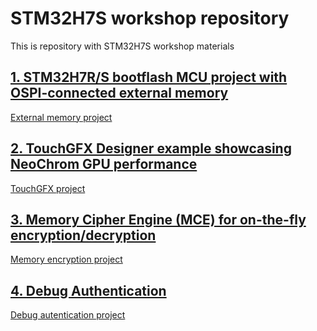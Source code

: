 # STM32H7S workshop repository

This is repository with STM32H7S workshop materials

## [1. STM32H7R/S bootflash MCU project with OSPI-connected external memory](./1_external_memory/external_memory.md)

[External memory project](https://github.com/ST-TOMAS-Examples-ExtMem/stm32h7rs_ospi)

## [2. TouchGFX Designer example showcasing NeoChrom GPU performance](./2_graphical_UI/stm32h7rs_graphic.md)

[TouchGFX project](https://github.com/ST-TOMAS-Examples-Gfx/stm32h7rs_touchgfx_neochrom_benefit)

## [3. Memory Cipher Engine (MCE) for on-the-fly encryption/decryption](./3_external_memory_encryption/memory_encryption.md)

[Memory encryption project](https://github.com/ST-TOMAS-Examples-ExtMem/stm32h7rs_ospi_mce)

## [4. Debug Authentication](./4_debug_authentication/stm32h7rs_security.md)

[Debug autentication project](https://github.com/ST-TOMAS-Examples-Security/stm32h7rs_debug_authentication)



